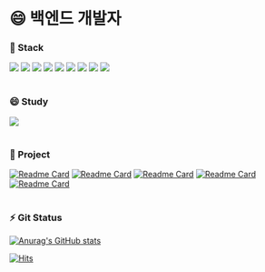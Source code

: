 # 😄 백엔드 개발자



### 🌱 Stack <br>

<img src="https://img.shields.io/badge/CSS-993366?style=flat-square&logo=CSS&logoColor=white"/></a>
<img src="https://img.shields.io/badge/HTML-33CCCC?style=flat-square&logo=HTML&logoColor=white"/></a>
<img src="https://img.shields.io/badge/JavaScript-00CCFF?style=flat-square&logo=JavaScript&logoColor=white"/></a>
<img src="https://img.shields.io/badge/Java-FF3366?style=flat-square&logo=Java&logoColor=white"/></a>
<img src="https://img.shields.io/badge/Spring-66CC99?style=flat-square&logo=Spring&logoColor=white"/></a>
<img src="https://img.shields.io/badge/Mysql-66CCCC?style=flat-square&logo=Mysql&logoColor=white"/></a>
<img src="https://img.shields.io/badge/Python-3766AB?style=flat-square&logo=Python&logoColor=white"/></a>
<img src="https://img.shields.io/badge/DJango-111165?style=flat-square&logo=DJango&logoColor=white"/></a>
<img src="https://img.shields.io/badge/AWS-FF9900?style=flat-square&logo=AmazonAWS&logoColor=white"/></a>
<br><br>
### 😄 Study <br>
<a href="https://www.notion.so/b1ad75abea70481cb47a67ff70f18ae1"><img src="https://img.shields.io/badge/Notion-FF9900?style=flat-square&logo=Notion&logoColor=white"/></a>
<br><br>
### 🔭 Project <br>
[![Readme Card](https://github-readme-stats.vercel.app/api/pin/?username=yejun4911&repo=GollaJo)](https://github.com/anuraghazra/github-readme-stats)
[![Readme Card](https://github-readme-stats.vercel.app/api/pin/?username=yejun4911&repo=Dalgona)](https://github.com/anuraghazra/github-readme-stats)
[![Readme Card](https://github-readme-stats.vercel.app/api/pin/?username=yejun4911&repo=PeachProject)](https://github.com/anuraghazra/github-readme-stats)
[![Readme Card](https://github-readme-stats.vercel.app/api/pin/?username=yejun4911&repo=MaskStar)](https://github.com/anuraghazra/github-readme-stats)
[![Readme Card](https://github-readme-stats.vercel.app/api/pin/?username=yejun4911&repo=Airpollution_DataAnalysis)](https://github.com/anuraghazra/github-readme-stats)
<br><br>
### ⚡ Git Status
[![Anurag's GitHub stats](https://github-readme-stats.vercel.app/api?username=yejun4911)](https://github.com/anuraghazra/github-readme-stats)




[![Hits](https://hits.seeyoufarm.com/api/count/incr/badge.svg?url=https%3A%2F%2Fgithub.com%2Fyejun4911%2Fhit-counter&count_bg=%2379C83D&title_bg=%23555555&icon=&icon_color=%23E7E7E7&title=hits&edge_flat=false)](https://hits.seeyoufarm.com)
